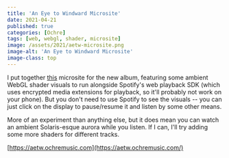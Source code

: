 ```yaml
---
title: 'An Eye to Windward Microsite'
date: 2021-04-21
published: true
categories: [Ochre]
tags: [web, webgl, shader, microsite]
image: /assets/2021/aetw-microsite.png
image-alt: 'An Eye to Windward Microsite'
image-class: top
---
```


I put together [this](https://aetw.ochremusic.com/) microsite for the new album, featuring some ambient WebGL shader visuals to run alongside Spotify's web playback SDK (which uses encrypted media extensions for playback, so it'll probably not work on your phone). But you don't need to use Spotify to see the visuals -- you can just click on the display to pause/resume it and listen by some other means.

More of an experiment than anything else, but it does mean you can watch an ambient Solaris-esque aurora while you listen. If I can, I'll try adding some more shaders for different tracks.

[https://aetw.ochremusic.com](https://aetw.ochremusic.com/)
